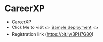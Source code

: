 # CareerXP

- CareerXP
- Click Me to visit 👉 [Sample deployment](https://career-xp.vercel.app/) 👈
- Registration link (https://bit.ly/3PH7G80)